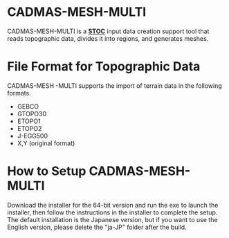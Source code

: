 # CADMAS-MESH-MULTI
CADMAS-MESH-MULTI is a [**STOC**](https://www.pari.go.jp/unit/tsunamitakashio/open-software/t-stoc/download/index.html) input data creation support tool that reads topographic data, divides it into regions, and generates meshes.
# File Format for Topographic Data
CADMAS-MESH -MULTI supports the import of terrain data in the following formats.
+ GEBCO
+ GTOPO30
+ ETOPO1
+ ETOPO2
+ J-EGG500
+ X,Y (original format)
# How to Setup CADMAS-MESH-MULTI
Download the installer for the 64-bit version and run the exe to launch the installer, then follow the instructions in the installer to complete the setup.
The default installation is the Japanese version, but if you want to use the English version, please delete the "ja-JP" folder after the build.
